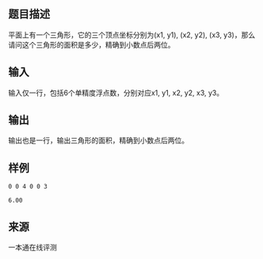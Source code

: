 ## 题目描述

平面上有一个三角形，它的三个顶点坐标分别为(x1, y1), (x2, y2), (x3, y3)，那么请问这个三角形的面积是多少，精确到小数点后两位。

## 输入

输入仅一行，包括6个单精度浮点数，分别对应x1, y1, x2, y2, x3, y3。

## 输出

输出也是一行，输出三角形的面积，精确到小数点后两位。

## 样例

```input1
0 0 4 0 0 3
```

```output1
6.00
```


 ## 来源

 一本通在线评测 